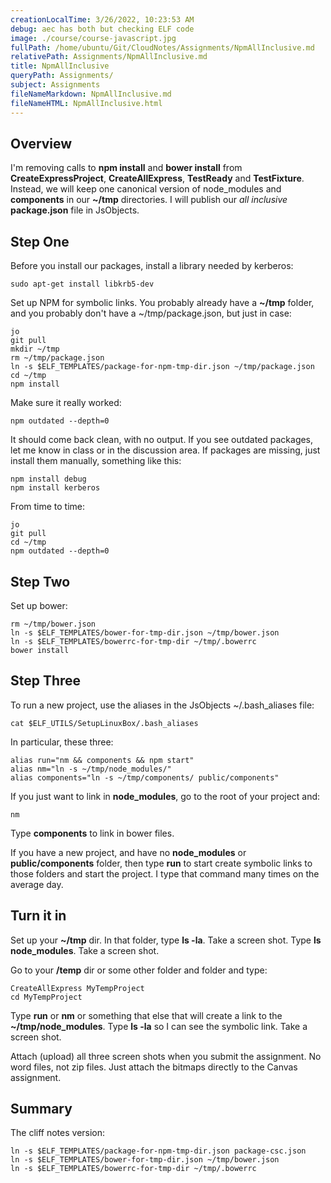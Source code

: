 ```yaml
---
creationLocalTime: 3/26/2022, 10:23:53 AM
debug: aec has both but checking ELF code
image: ./course/course-javascript.jpg
fullPath: /home/ubuntu/Git/CloudNotes/Assignments/NpmAllInclusive.md
relativePath: Assignments/NpmAllInclusive.md
title: NpmAllInclusive
queryPath: Assignments/
subject: Assignments
fileNameMarkdown: NpmAllInclusive.md
fileNameHTML: NpmAllInclusive.html
---
```



<!-- toc -->
<!-- tocstop -->

## Overview

I'm removing calls to **npm install** and **bower install** from **CreateExpressProject**, **CreateAllExpress**, **TestReady** and **TestFixture**. Instead, we will keep one canonical version of node_modules and **components** in our **~/tmp** directories. I will publish our *all inclusive* **package.json** file in JsObjects.

## Step One

Before you install our packages, install a library needed by kerberos:

```
sudo apt-get install libkrb5-dev
```

Set up NPM for symbolic links. You probably already have a **~/tmp** folder, and you probably don't have a ~/tmp/package.json, but just in case:

```
jo
git pull
mkdir ~/tmp
rm ~/tmp/package.json
ln -s $ELF_TEMPLATES/package-for-npm-tmp-dir.json ~/tmp/package.json
cd ~/tmp
npm install
```

Make sure it really worked:

```
npm outdated --depth=0
```

It should come back clean, with no output. If you see outdated packages, let me know in class or in the discussion area. If packages are missing, just install them manually, something like this:

```
npm install debug
npm install kerberos
```

From time to time:

```
jo
git pull
cd ~/tmp
npm outdated --depth=0
```

## Step Two

Set up bower:

```
rm ~/tmp/bower.json
ln -s $ELF_TEMPLATES/bower-for-tmp-dir.json ~/tmp/bower.json
ln -s $ELF_TEMPLATES/bowerrc-for-tmp-dir ~/tmp/.bowerrc
bower install
```

## Step Three

To run a new project, use the aliases in the JsObjects ~/.bash_aliases file:

```
cat $ELF_UTILS/SetupLinuxBox/.bash_aliases
```

In particular, these three:

```
alias run="nm && components && npm start"
alias nm="ln -s ~/tmp/node_modules/"
alias components="ln -s ~/tmp/components/ public/components"
```

If you just want to link in **node_modules**, go to the root of your project and:

```
nm
```

Type **components** to link in bower files.

If you have a new project, and have no **node_modules** or **public/components** folder, then type **run** to start create symbolic links to those folders and start the project. I type that command many times on the average day.

## Turn it in

Set up your **~/tmp** dir. In that folder, type **ls -la**. Take a screen shot. Type **ls node_modules**. Take a screen shot.

Go to your **/temp** dir or some other folder and folder and type:

```
CreateAllExpress MyTempProject
cd MyTempProject
```

Type **run** or **nm** or something that else that will create a link to the **~/tmp/node_modules**. Type **ls -la** so I can see the symbolic link. Take a screen shot.

Attach (upload) all three screen shots when you submit the assignment. No word files, not zip files. Just attach the bitmaps directly to the Canvas assignment.

## Summary

The cliff notes version:

```
ln -s $ELF_TEMPLATES/package-for-npm-tmp-dir.json package-csc.json
ln -s $ELF_TEMPLATES/bower-for-tmp-dir.json ~/tmp/bower.json
ln -s $ELF_TEMPLATES/bowerrc-for-tmp-dir ~/tmp/.bowerrc
```
